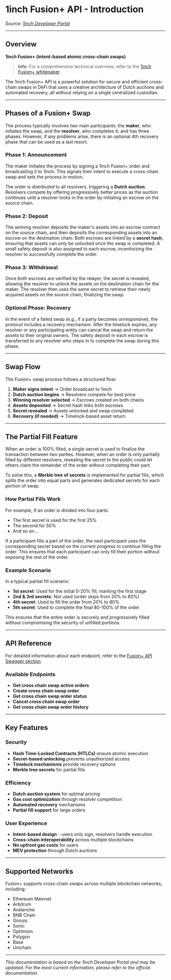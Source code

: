 # 1inch Fusion+ API - Introduction

_Source: [1inch Developer Portal](https://portal.1inch.dev/documentation/apis/swap/fusion-plus/introduction)_

---

## Overview

**1inch Fusion+ (intent-based atomic cross-chain swaps)**

> **Info**: For a comprehensive technical overview, refer to the [1inch Fusion+ whitepaper](https://1inch.io/assets/1inch-fusion-plus.pdf).

The 1inch Fusion+ API is a powerful solution for secure and efficient cross-chain swaps in DeFi that uses a creative architecture of Dutch auctions and automated recovery, all without relying on a single centralized custodian.

---

## Phases of a Fusion+ Swap

The process typically involves two main participants: the **maker**, who initiates the swap, and the **resolver**, who completes it; and has three phases. However, if any problems arise, there is an optional 4th recovery phase that can be used as a last resort.

### Phase 1: Announcement

The maker initiates the process by signing a 1inch Fusion+ order and broadcasting it to 1inch. This signals their intent to execute a cross-chain swap and sets the process in motion.

The order is distributed to all resolvers, triggering a **Dutch auction**. Resolvers compete by offering progressively better prices as the auction continues until a resolver locks in the order by initiating an escrow on the source chain.

### Phase 2: Deposit

The winning resolver deposits the maker's assets into an escrow contract on the source chain, and then deposits the corresponding assets into an escrow on the destination chain. Both escrows are linked by a **secret hash**, ensuring that assets can only be unlocked once the swap is completed. A small safety deposit is also assigned to each escrow, incentivizing the resolver to successfully complete the order.

### Phase 3: Withdrawal

Once both escrows are verified by the relayer, the secret is revealed, allowing the resolver to unlock the assets on the destination chain for the maker. The resolver then uses the same secret to retrieve their newly acquired assets on the source chain, finalizing the swap.

### Optional Phase: Recovery

In the event of a failed swap (e.g., if a party becomes unresponsive), the protocol includes a recovery mechanism. After the timelock expires, any resolver or any participating entity can cancel the swap and return the assets to their original owners. The safety deposit in each escrow is transferred to any resolver who steps in to complete the swap during this phase.

---

## Swap Flow

The Fusion+ swap process follows a structured flow:

1. **Maker signs intent** → Order broadcast to 1inch
2. **Dutch auction begins** → Resolvers compete for best price
3. **Winning resolver selected** → Escrows created on both chains
4. **Assets deposited** → Secret hash links both escrows
5. **Secret revealed** → Assets unlocked and swap completed
6. **Recovery (if needed)** → Timelock-based asset return

---

## The Partial Fill Feature

When an order is 100% filled, a single secret is used to finalize the transaction between two parties. However, when an order is only partially filled by different resolvers, revealing the secret to the public could let others claim the remainder of the order without completing their part.

To solve this, a **Merkle tree of secrets** is implemented for partial fills, which splits the order into equal parts and generates dedicated secrets for each portion of swap.

### How Partial Fills Work

For example, if an order is divided into four parts:

- The first secret is used for the first 25%
- The second for 50%
- And so on...

If a participant fills a part of the order, the next participant uses the corresponding secret based on the current progress to continue filling the order. This ensures that each participant can only fill their portion without exposing the rest of the order.

### Example Scenario

In a typical partial fill scenario:

- **1st secret**: Used for the initial 0-20% fill, marking the first stage
- **2nd & 3rd secrets**: Not used (order skips from 20% to 80%)
- **4th secret**: Used to fill the order from 20% to 80%
- **5th secret**: Used to complete the final 80-100% of the order

This ensures that the entire order is securely and progressively filled without compromising the security of unfilled portions.

---

## API Reference

For detailed information about each endpoint, refer to the [Fusion+ API Swagger section](https://portal.1inch.dev/documentation/apis/swap/fusion-plus/swagger).

### Available Endpoints

- **Get cross chain swap active orders**
- **Create cross chain swap order**
- **Get cross chain swap order status**
- **Cancel cross chain swap order**
- **Get cross chain swap order history**

---

## Key Features

### **Security**

- **Hash Time-Locked Contracts (HTLCs)** ensure atomic execution
- **Secret-based unlocking** prevents unauthorized access
- **Timelock mechanisms** provide recovery options
- **Merkle tree secrets** for partial fills

### **Efficiency**

- **Dutch auction system** for optimal pricing
- **Gas cost optimization** through resolver competition
- **Automated recovery** mechanisms
- **Partial fill support** for large orders

### **User Experience**

- **Intent-based design** - users only sign, resolvers handle execution
- **Cross-chain interoperability** across multiple blockchains
- **No upfront gas costs** for users
- **MEV protection** through Dutch auctions

---

## Supported Networks

Fusion+ supports cross-chain swaps across multiple blockchain networks, including:

- Ethereum Mainnet
- Arbitrum
- Avalanche
- BNB Chain
- Gnosis
- Sonic
- Optimism
- Polygon
- Base
- Unichain

---

_This documentation is based on the 1inch Developer Portal and may be updated. For the most current information, please refer to the official documentation._
